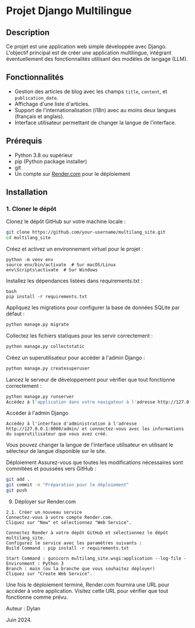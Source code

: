 # Projet Django Multilingue

## Description

Ce projet est une application web simple développée avec Django. L'objectif principal est de créer une application multilingue, intégrant éventuellement des fonctionnalités utilisant des modèles de langage (LLM).

## Fonctionnalités

- Gestion des articles de blog avec les champs `title`, `content`, et `publication_date`.
- Affichage d'une liste d'articles.
- Support de l'internationalisation (i18n) avec au moins deux langues (français et anglais).
- Interface utilisateur permettant de changer la langue de l'interface.

## Prérequis

- Python 3.8 ou supérieur
- pip (Python package installer)
- git
- Un compte sur [Render.com](https://render.com/) pour le déploiement

## Installation

### 1. Cloner le dépôt

Clonez le dépôt GitHub sur votre machine locale :

```bash
git clone https://github.com/your-username/multilang_site.git
cd multilang_site
```
Créez et activez un environnement virtuel pour le projet :
```
python -m venv env
source env/bin/activate  # Sur macOS/Linux
env\Scripts\activate  # Sur Windows
```
Installez les dépendances listées dans requirements.txt :
```
bash
pip install -r requirements.txt
```
Appliquez les migrations pour configurer la base de données SQLite par défaut :

```bash
python manage.py migrate

```
Collectez les fichiers statiques pour les servir correctement :

```bash
python manage.py collectstatic
```
Créez un superutilisateur pour accéder à l'admin Django :

```bash
python manage.py createsuperuser
```
Lancez le serveur de développement pour vérifier que tout fonctionne correctement :

```bash
python manage.py runserver
Accédez à l'application dans votre navigateur à l'adresse http://127.0.0.1:8000/.
```

Accéder à l'admin Django
```
Accédez à l'interface d'administration à l'adresse http://127.0.0.1:8000/admin/ et connectez-vous avec les informations du superutilisateur que vous avez créé.
```
Vous pouvez changer la langue de l'interface utilisateur en utilisant le sélecteur de langue disponible sur le site.

Déploiement
Assurez-vous que toutes les modifications nécessaires sont commitées et poussées vers GitHub :

```bash
git add .
git commit -m "Préparation pour le déploiement"
git push
```
9. Déployer sur Render.com
```
2.1. Créer un nouveau service
Connectez-vous à votre compte Render.com.
Cliquez sur "New" et sélectionnez "Web Service".

Connectez Render à votre dépôt GitHub et sélectionnez le dépôt multilang_site.
Configurez le service avec les paramètres suivants :
Build Command : pip install -r requirements.txt

Start Command : gunicorn multilang_site.wsgi:application --log-file -
Environment : Python 3
Branch : main (ou la branche que vous souhaitez déployer)
Cliquez sur "Create Web Service".

```
Une fois le déploiement terminé, Render.com fournira une URL pour accéder à votre application. Visitez cette URL pour vérifier que tout fonctionne comme prévu.

Auteur : Dylan

Juin 2024.



